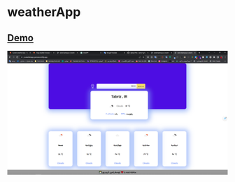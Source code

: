 # weatherApp
<a href="https://js-weatherapp-persian.netlify.app/">Demo</a>
---
<img src="https://raw.githubusercontent.com/ramin-kp/weatherApp/main/img/weatherapp.png" />
